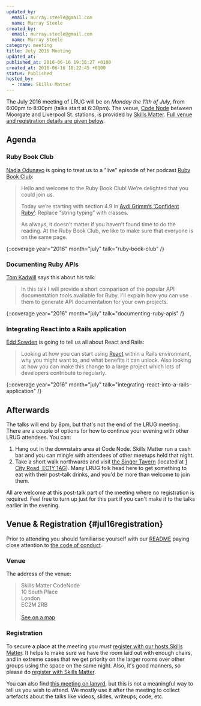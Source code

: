 ```yaml
---
updated_by:
  email: murray.steele@gmail.com
  name: Murray Steele
created_by:
  email: murray.steele@gmail.com
  name: Murray Steele
category: meeting
title: July 2016 Meeting
updated_at:
published_at: 2016-06-16 19:16:27 +0100
created_at: 2016-06-16 18:22:45 +0100
status: Published
hosted_by:
  - :name: Skills Matter
---
```


The July 2016 meeting of LRUG will be on *Monday the 11th of July*, from 6:00pm to 8:00pm (talks start at 6:30pm).  The venue, [Code Node](https://skillsmatter.com/locations/264-skills-matter-codenode) between Moorgate and Liverpool St. stations, is provided by [Skills Matter](http://www.skillsmatter.com).  [Full venue and registration details are given below](#jul16registration).

## Agenda

### Ruby Book Club

[Nadia Odunayo](https://twitter.com/nodunayo) is going to treat us to a "live" episode of her podcast [Ruby Book Club](http://rubybookclub.com/):

> Hello and welcome to the Ruby Book Club! We’re delighted that you could join
> us.
>
> Today we’re starting with section 4.9 in [Avdi Grimm’s ‘Confident
> Ruby’](http://www.confidentruby.com/): Replace “string typing” with classes.
>
> As always, it doesn’t matter if you haven’t found time to do the reading. At
> the Ruby Book Club, we like to make sure that everyone is on the same page.

{::coverage year="2016" month="july" talk="ruby-book-club" /}

### Documenting Ruby APIs

[Tom Kadwill](https://twitter.com/tomkadwill) says this about his talk:

> In this talk I will provide a short comparison of the popular API
> documentation tools available for Ruby. I'll explain how you can use them to
> generate API documentation for your own projects.

{::coverage year="2016" month="july" talk="documenting-ruby-apis" /}

### Integrating React into a Rails application

[Edd Sowden](https://twitter.com/edds) is going to tell us all about React and Rails:

> Looking at how you can start using [React](https://facebook.github.io/react/)
> within a Rails environment, why you might want to, and what benefits it can
> unlock. Also looking at how you can make this change to a large project which
> lots of developers contribute to regularly.

{::coverage year="2016" month="july" talk="integrating-react-into-a-rails-application" /}

## Afterwards

The talks will end by 8pm, but that's not the end of the LRUG meeting. There are a couple of options for how to continue your evening with other LRUG attendees.  You can:

1. Hang out in the downstairs area at Code Node.  Skills Matter run a cash bar and you can mingle with attendees of other meetups held that night.
2. Take a short walk northwards and visit [the Singer Tavern](http://singertavern.com/) (located at [1 City Road, EC1Y 1AG](https://goo.gl/maps/w9kPu)).  Many LRUG folk head here to get something to eat with their post-talk drinks, and you'd be more than welcome to join them.

All are welcome at this post-talk part of the meeting where no registration is required.  Feel free to turn up just for this part if you can't make it to the talks earlier in the evening.

## Venue & Registration {#jul16registration}

Prior to attending you should familiarise yourself with our [README](http://readme.lrug.org/) paying close attention to [the code of conduct](http://readme.lrug.org/#code-of-conduct).

### Venue

The address of the venue:

> Skills Matter CodeNode<br/>10 South Place<br/>London<br/>EC2M 2RB<br/><br/>[See on a map](https://goo.gl/maps/ONJT4)

### Registration

To secure a place at the meeting you *must* [register with our hosts Skills Matter](https://skillsmatter.com/meetups/8241-integrating-react-into-a-rails-application-and-documenting-ruby-apis).  It helps to make sure we have the room laid out with enough chairs, and in extreme cases that we get priority on the larger rooms over other groups using the space on the same night.  Also, it's good manners, so please do [register with Skills Matter](https://skillsmatter.com/meetups/8241-integrating-react-into-a-rails-application-and-documenting-ruby-apis).

You can also find [this meeting on lanyrd](http://lanyrd.com/2016/lrug-july/), but this is not a meaningful way to tell us you wish to attend.  We mostly use it after the meeting to collect artefacts about the talks like videos, slides, writeups, code, etc.
